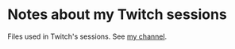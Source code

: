# Notes about my Twitch sessions

Files used in Twitch's sessions. See [my channel](https://www.twitch.tv/adainese 'adainese - Twitch').
